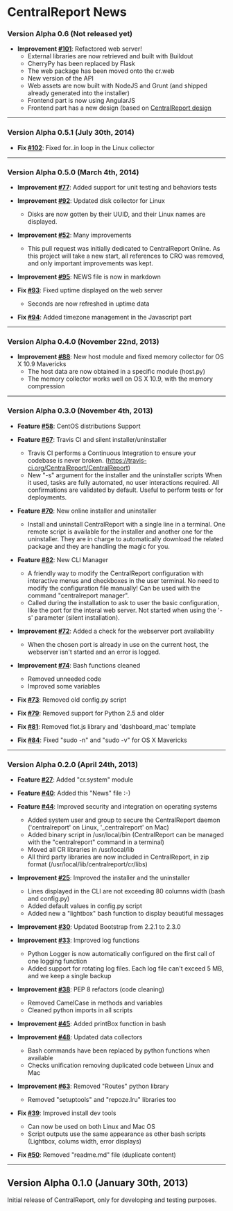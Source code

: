 CentralReport News
===================

### Version Alpha 0.6 (Not released yet)

- **Improvement [#101](https://github.com/CentralReport/CentralReport/pull/101)**: Refactored web server!
    * External libraries are now retrieved and built with Buildout
    * CherryPy has been replaced by Flask
    * The web package has been moved onto the cr.web
    * New version of the API
    * Web assets are now built with NodeJS and Grunt (and shipped already generated into the installer)
    * Frontend part is now using AngularJS
    * Frontend part has a new design (based on [CentralReport design](https://github.com/CentralReport/cr-design/)

***

### Version Alpha 0.5.1 (July 30th, 2014)

- **Fix [#102](https://github.com/CentralReport/CentralReport/pull/102)**: Fixed for..in loop in the Linux collector

***

### Version Alpha 0.5.0 (March 4th, 2014)

- **Improvement [#77](https://github.com/CentralReport/CentralReport/pull/77)**: Added support for unit testing and behaviors tests

- **Improvement [#92](https://github.com/CentralReport/CentralReport/pull/92)**: Updated disk collector for Linux
    * Disks are now gotten by their UUID, and their Linux names are displayed.

- **Improvement [#52](https://github.com/CentralReport/CentralReport/pull/52)**: Many improvements
    * This pull request was initially dedicated to CentralReport Online. As this project will take a new start,
      all references to CRO was removed, and only important improvements was kept.

- **Improvement [#95](https://github.com/CentralReport/CentralReport/pull/95)**: NEWS file is now in markdown

- **Fix [#93](https://github.com/CentralReport/CentralReport/pull/93)**: Fixed uptime displayed on the web server
    * Seconds are now refreshed in uptime data

- **Fix [#94](https://github.com/CentralReport/CentralReport/pull/94)**: Added timezone management in the Javascript part

***

### Version Alpha 0.4.0 (November 22nd, 2013)

- **Improvement [#88](https://github.com/CentralReport/CentralReport/pull/88)**: New host module and fixed memory collector for OS X 10.9 Mavericks
    * The host data are now obtained in a specific module (host.py)
    * The memory collector works well on OS X 10.9, with the memory compression

***

### Version Alpha 0.3.0 (November 4th, 2013)

- **Feature [#58](https://github.com/CentralReport/CentralReport/pull/58)**: CentOS distributions Support

- **Feature [#67](https://github.com/CentralReport/CentralReport/pull/67)**: Travis CI and silent installer/uninstaller
    * Travis CI performs a Continuous Integration to ensure
      your codebase is never broken.
      (https://travis-ci.org/CentralReport/CentralReport)
    * New "-s" argument for the installer and the uninstaller scripts
      When it used, tasks are fully automated, no user interactions required.
      All confirmations are validated by default.
      Useful to perform tests or for deployments.

- **Feature [#70](https://github.com/CentralReport/CentralReport/pull/70)**: New online installer and uninstaller
    * Install and uninstall CentralReport with a single line in a terminal.
      One remote script is available for the installer and another one for
      the uninstaller. They are in charge to automatically download the related
      package and they are handling the magic for you.

- **Feature [#82](https://github.com/CentralReport/CentralReport/pull/82)**: New CLI Manager
    * A friendly way to modify the CentralReport configuration with
      interactive menus and checkboxes in the user terminal. No need
      to modify the configuration file manually!
      Can be used with the command "centralreport manager".
    * Called during the installation to ask to user the basic
      configuration, like the port for the interal web server. Not started
      when using the '-s' parameter (silent installation).

- **Improvement [#72](https://github.com/CentralReport/CentralReport/pull/72)**: Added a check for the webserver port availability
    * When the chosen port is already in use on the current host,
      the webserver isn't started and an error is logged.

- **Improvement [#74](https://github.com/CentralReport/CentralReport/pull/74)**: Bash functions cleaned
    * Removed unneeded code
    * Improved some variables

- **Fix [#73](https://github.com/CentralReport/CentralReport/pull/73)**: Removed old config.py script

- **Fix [#79](https://github.com/CentralReport/CentralReport/pull/79)**: Removed support for Python 2.5 and older

- **Fix [#81](https://github.com/CentralReport/CentralReport/pull/81)**: Removed flot.js library and 'dashboard_mac' template

- **Fix [#84](https://github.com/CentralReport/CentralReport/pull/84)**: Fixed "sudo -n" and "sudo -v" for OS X Mavericks

***

### Version Alpha 0.2.0 (April 24th, 2013)

- **Feature [#27](https://github.com/CentralReport/CentralReport/pull/27)**: Added "cr.system" module

- **Feature [#40](https://github.com/CentralReport/CentralReport/pull/40)**: Added this "News" file :-)

- **Feature [#44](https://github.com/CentralReport/CentralReport/pull/44)**: Improved security and integration on operating systems
    * Added system user and group to secure the CentralReport daemon
      ('centralreport' on Linux, '_centralreport' on Mac)
    * Added binary script in /usr/local/bin
      (CentralReport can be managed with the "centralreport" command in
      a terminal)
    * Moved all CR libraries in /usr/local/lib
    * All third party libraries are now included in CentralReport,
      in zip format (/usr/local/lib/centralreport/cr/libs)

- **Improvement [#25](https://github.com/CentralReport/CentralReport/pull/25)**: Improved the installer and the uninstaller
    * Lines displayed in the CLI are not exceeding 80 columns width
          (bash and config.py)
    * Added default values in config.py script
    * Added new a "lightbox" bash function to display beautiful messages

- **Improvement [#30](https://github.com/CentralReport/CentralReport/pull/30)**: Updated Bootstrap from 2.2.1 to 2.3.0

- **Improvement [#33](https://github.com/CentralReport/CentralReport/pull/33)**: Improved log functions
    * Python Logger is now automatically configured on the first call of
      one logging function
    * Added support for rotating log files. Each log file can't exceed 5 MB,
      and we keep a single backup

- **Improvement [#38](https://github.com/CentralReport/CentralReport/pull/38)**: PEP 8 refactors (code cleaning)
    * Removed CamelCase in methods and variables
    * Cleaned python imports in all scripts

- **Improvement [#45](https://github.com/CentralReport/CentralReport/pull/45)**: Added printBox function in bash

- **Improvement [#48](https://github.com/CentralReport/CentralReport/pull/48)**: Updated data collectors
    * Bash commands have been replaced by python functions when available
    * Checks unification removing duplicated code between Linux and Mac

- **Improvement [#63](https://github.com/CentralReport/CentralReport/pull/63)**: Removed "Routes" python library
    * Removed "setuptools" and "repoze.lru" libraries too

- **Fix [#39](https://github.com/CentralReport/CentralReport/pull/39)**: Improved install dev tools
    * Can now be used on both Linux and Mac OS
    * Script outputs use the same appearance as other bash scripts
      (Lightbox, colums width, error displays)

- **Fix [#50](https://github.com/CentralReport/CentralReport/pull/50)**: Removed "readme.md" file (duplicate content)

***

## Version Alpha 0.1.0 (January 30th, 2013)
Initial release of CentralReport, only for developing and testing purposes.
